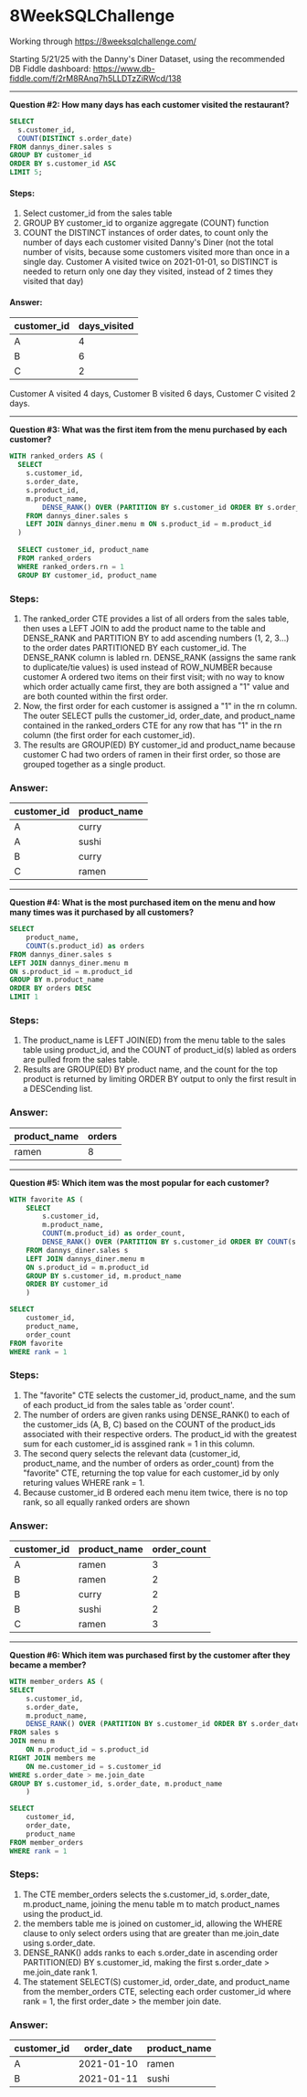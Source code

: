 # 8WeekSQLChallenge
Working through https://8weeksqlchallenge.com/

Starting 5/21/25 with the Danny's Diner Dataset, using the recommended DB Fiddle dashboard: https://www.db-fiddle.com/f/2rM8RAnq7h5LLDTzZiRWcd/138

***

**Question #2: How many days has each customer visited the restaurant?**

```sql
SELECT
  s.customer_id,
  COUNT(DISTINCT s.order_date)
FROM dannys_diner.sales s
GROUP BY customer_id
ORDER BY s.customer_id ASC
LIMIT 5;
```
#### Steps:
1. Select customer_id from the sales table
2. GROUP BY customer_id to organize aggregate (COUNT) function
3. COUNT the DISTINCT instances of order dates, to count only the number of days each customer visited Danny's Diner (not the total number of visits, because some customers visited more than once in a single day. Customer A visited twice on 2021-01-01, so DISTINCT is needed to return only one day they visited, instead of 2 times they visited that day)

#### Answer:

| customer_id | days_visited |
| ----------- | ------------ |
| A           | 4            |
| B           | 6            |
| C           | 2            |

Customer A visited 4 days, Customer B visited 6 days, Customer C visited 2 days.

***

**Question #3: What was the first item from the menu purchased by each customer?**

```sql
WITH ranked_orders AS (
  SELECT 
  	s.customer_id,
  	s.order_date,
  	s.product_id,
  	m.product_name,
  		DENSE_RANK() OVER (PARTITION BY s.customer_id ORDER BY s.order_date) AS rn
    FROM dannys_diner.sales s
    LEFT JOIN dannys_diner.menu m ON s.product_id = m.product_id
  )
  
  SELECT customer_id, product_name
  FROM ranked_orders
  WHERE ranked_orders.rn = 1
  GROUP BY customer_id, product_name
```

### Steps:
1. The ranked_order CTE provides a list of all orders from the sales table, then uses a LEFT JOIN to add the product name to the table and DENSE_RANK and PARTITION BY to add ascending numbers (1, 2, 3...) to the order dates PARTITIONED BY each customer_id. The DENSE_RANK column is labled rn. DENSE_RANK (assigns the same rank to duplicate/tie values) is used instead of ROW_NUMBER because customer A ordered two items on their first visit; with no way to know which order actually came first, they are both assigned a "1" value and are both counted within the first order.
2. Now, the first order for each customer is assigned a "1" in the rn column. The outer SELECT pulls the customer_id, order_date, and product_name contained in the ranked_orders CTE for any row that has "1" in the rn column (the first order for each customer_id).
3. The results are GROUP(ED) BY customer_id and product_name because customer C had two orders of ramen in their first order, so those are grouped together as a single product.

### Answer:
| customer_id | product_name |
| ----------- | ------------ |
| A           | curry        |
| A           | sushi        |
| B           | curry        |
| C           | ramen        |

***

**Question #4:  What is the most purchased item on the menu and how many times was it purchased by all customers?**

```sql
SELECT 
	product_name, 
    COUNT(s.product_id) as orders
FROM dannys_diner.sales s
LEFT JOIN dannys_diner.menu m
ON s.product_id = m.product_id
GROUP BY m.product_name
ORDER BY orders DESC
LIMIT 1
```

### Steps:
1. The product_name is LEFT JOIN(ED) from the menu table to the sales table using product_id, and the COUNT of product_id(s) labled as orders are pulled from the sales table.
2. Results are GROUP(ED) BY product name, and the count for the top product is returned by limiting ORDER BY output to only the first result in a DESCending list.

### Answer:

| product_name | orders |
| ------------ | ------ |
| ramen        | 8      |

***

**Question #5: Which item was the most popular for each customer?**
```sql
WITH favorite AS (
	SELECT 
		s.customer_id,
		m.product_name,
		COUNT(m.product_id) as order_count,
		DENSE_RANK() OVER (PARTITION BY s.customer_id ORDER BY COUNT(s.product_id) DESC) as rank
	FROM dannys_diner.sales s
	LEFT JOIN dannys_diner.menu m
	ON s.product_id = m.product_id
	GROUP BY s.customer_id, m.product_name
	ORDER BY customer_id
	)

SELECT
	customer_id, 
	product_name,
	order_count   
FROM favorite
WHERE rank = 1
```
### Steps:
1. The "favorite" CTE selects the customer_id, product_name, and the sum of each product_id from the sales table as 'order count'.
2. The number of orders are given ranks using DENSE_RANK() to each of the customer_ids (A, B, C) based on the COUNT of the product_ids associated with their respective orders. The product_id with the greatest sum for each customer_id is assgined rank = 1 in this column.
3. The second query selects the relevant data (customer_id, product_name, and the number of orders as order_count) from the "favorite" CTE, returning the top value for each customer_id by only returing values WHERE rank = 1.
4. Because customer_id B ordered each menu item twice, there is no top rank, so all equally ranked orders are shown 

### Answer:

| customer_id | product_name | order_count |
| ----------- | ------------ | ----------- |
| A           | ramen        | 3           |
| B           | ramen        | 2           |
| B           | curry        | 2           |
| B           | sushi        | 2           |
| C           | ramen        | 3           |
***
**Question #6: Which item was purchased first by the customer after they became a member?**

```sql
WITH member_orders AS (
SELECT
	s.customer_id,
    s.order_date,
    m.product_name,
	DENSE_RANK() OVER (PARTITION BY s.customer_id ORDER BY s.order_date asc) AS rank
FROM sales s
JOIN menu m
	ON m.product_id = s.product_id
RIGHT JOIN members me
	ON me.customer_id = s.customer_id
WHERE s.order_date > me.join_date
GROUP BY s.customer_id, s.order_date, m.product_name
	)

SELECT
	customer_id,
    order_date,
    product_name
FROM member_orders
WHERE rank = 1
```
### Steps:
1. The CTE member_orders selects the s.customer_id, s.order_date, m.product_name, joining the menu table m to match product_names using the product_id.
2. the members table me is joined on customer_id, allowing the WHERE clause to only select orders using that are greater than me.join_date using s.order_date.
3. DENSE_RANK() adds ranks to each s.order_date in ascending order PARTITION(ED) BY s.customer_id, making the first s.order_date > me.join_date rank 1.
4. The statement SELECT(S) customer_id, order_date, and product_name from the member_orders CTE, selecting each order customer_id where rank = 1, the first order_date > the member join date.

### Answer:

| customer_id | order_date | product_name |
| ----------- | ---------- | ------------ |
| A           | 2021-01-10 | ramen        |
| B           | 2021-01-11 | sushi        |



